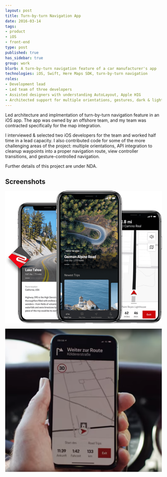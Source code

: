 ```yaml
---
layout: post
title: Turn-by-turn Navigation App
date: 2016-03-14
tags:
- product
- iOS
- front-end
type: post
published: true
has_sidebar: true
group: work
blurb: A turn-by-turn navigation feature of a car manufacturer's app
technologies: iOS, Swift, Here Maps SDK, turn-by-turn navigation
roles:
- Development lead
- Led team of three developers
- Assisted designers with understanding AutoLayout, Apple HIG
- Architected support for multiple orientations, gestures, dark & light modes
---
```


Led architecture and implmentation of turn-by-turn navigation feature in an iOS app. The app was owned by an offshore team, and my team was contracted specifically for the map integration.

I interviewed & selected two iOS developers for the team and worked half time in a lead capacity. I also contributed code for some of the more challenging areas of the project: multiple orientations, API integration to cleanup waypoints into a proper navigation route, view controller transitions, and gesture-controlled navigation.

Further details of this project are under NDA.

## Screenshots

![Screenshots 1](/assets/images/tbt-navigation-1.png)

![Screenshots 2](/assets/images/tbt-navigation-2.png)
